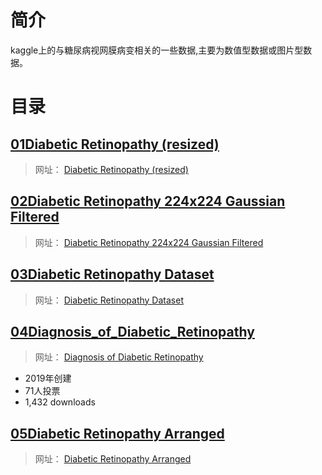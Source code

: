 # 简介
kaggle上的与糖尿病视网膜病变相关的一些数据,主要为数值型数据或图片型数据。

# 目录 

## [01Diabetic Retinopathy (resized)]()

> 网址： [Diabetic Retinopathy (resized)](https://www.kaggle.com/datasets/tanlikesmath/diabetic-retinopathy-resized)













## [02Diabetic Retinopathy 224x224 Gaussian Filtered]()

> 网址： [Diabetic Retinopathy 224x224 Gaussian Filtered](https://www.kaggle.com/datasets/sovitrath/diabetic-retinopathy-224x224-gaussian-filtered)


## [03Diabetic Retinopathy Dataset]()

> 网址： [Diabetic Retinopathy Dataset](https://www.kaggle.com/datasets/sachinkumar413/diabetic-retinopathy-dataset)


## [04Diagnosis_of_Diabetic_Retinopathy](06项目复现\04kaggle\02数据集\04糖尿病视网膜病变\04Diagnosis_of_Diabetic_Retinopathy/)

> 网址： [Diagnosis of Diabetic Retinopathy](https://www.kaggle.com/datasets/pkdarabi/diagnosis-of-diabetic-retinopathy)

* 2019年创建
* 71人投票
* 1,432 downloads




















## [05Diabetic Retinopathy Arranged]()

> 网址： [Diabetic Retinopathy Arranged](https://www.kaggle.com/datasets/amanneo/diabetic-retinopathy-resized-arranged)










